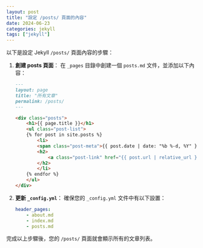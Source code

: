 ```yaml
---
layout: post
title: "設定 /posts/ 頁面的內容"
date: 2024-06-23
categories: jekyll
tags: ["jekyll"]
---
```


以下是設定 Jekyll `/posts/` 頁面內容的步驟：

1. **創建 posts 頁面**：
    在 `_pages` 目錄中創建一個 `posts.md` 文件，並添加以下內容：

    ```markdown
    ---
    layout: page
    title: "所有文章"
    permalink: /posts/
    ---

    <div class="posts">
        <h1>{{ page.title }}</h1>
        <ul class="post-list">
        {% for post in site.posts %}
            <li>
            <span class="post-meta">{{ post.date | date: "%b %-d, %Y" }}</span>
            <h2>
                <a class="post-link" href="{{ post.url | relative_url }}">{{ post.title | escape }}</a>
            </h2>
            </li>
        {% endfor %}
        </ul>
    </div>
    ```

2. **更新 `_config.yml`**：
    確保您的 `_config.yml` 文件中有以下設置：

    ```yaml
    header_pages:
        - about.md
        - index.md
        - posts.md
    ```

完成以上步驟後，您的 `/posts/` 頁面就會顯示所有的文章列表。
